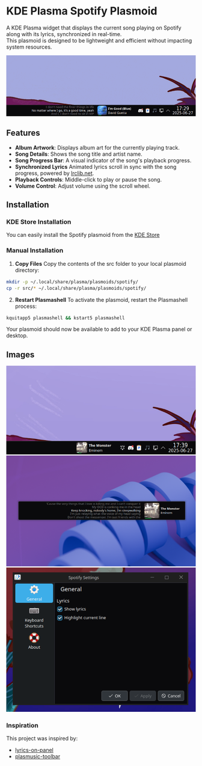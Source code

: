 # KDE Plasma Spotify Plasmoid

A KDE Plasma widget that displays the current song playing on Spotify along with its lyrics, synchronized in real-time.<br>
This plasmoid is designed to be lightweight and efficient without impacting system resources.

![Spotify Plasmoid Preview](.github/assets/preview.gif)

## Features

- **Album Artwork**: Displays album art for the currently playing track.
- **Song Details**: Shows the song title and artist name.
- **Song Progress Bar**: A visual indicator of the song's playback progress.
- **Synchronized Lyrics** Animated lyrics scroll in sync with the song progress, powered
  by [lrclib.net](https://lrclib.net).
- **Playback Controls**: Middle-click to play or pause the song.
- **Volume Control**: Adjust volume using the scroll wheel.

## Installation
### KDE Store Installation
You can easily install the Spotify plasmoid from the [KDE Store](https://store.kde.org/p/2265660)

### Manual Installation
1. **Copy Files**
   Copy the contents of the src folder to your local plasmoid directory:

```bash
mkdir -p ~/.local/share/plasma/plasmoids/spotify/
cp -r src/* ~/.local/share/plasma/plasmoids/spotify/
```

2. **Restart Plasmashell**
   To activate the plasmoid, restart the Plasmashell process:

```bash
kquitapp5 plasmashell && kstart5 plasmashell
```

Your plasmoid should now be available to add to your KDE Plasma panel or desktop.

## Images
![No Lyrics](.github/assets/no_lyrics.png)
![Desktop Widget](.github/assets/desktop.png)
![Settings](.github/assets/settings.png)

### Inspiration

This project was inspired by:

- [lyrics-on-panel](https://github.com/KangweiZhu/lyrics-on-panel)
- [plasmusic-toolbar](https://github.com/ccatterina/plasmusic-toolbar)